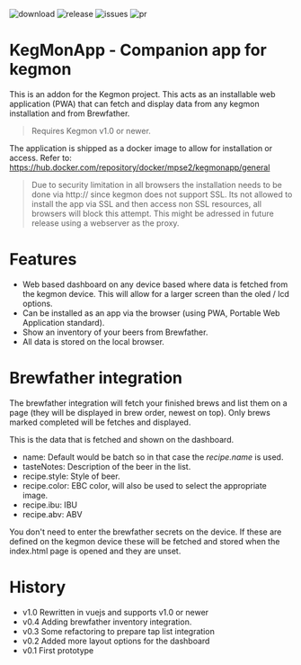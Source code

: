 ![download](https://img.shields.io/docker/pulls/mpse2/kegmonapp)
![release](https://img.shields.io/github/v/release/mp-se/kegmonapp?label=latest%20release)
![issues](https://img.shields.io/github/issues/mp-se/kegmonapp)
![pr](https://img.shields.io/github/issues-pr/mp-se/kegmonapp)

# KegMonApp - Companion app for kegmon

This is an addon for the Kegmon project. This acts as an installable web application (PWA) that can fetch and display data from any kegmon installation and from Brewfather.

> Requires Kegmon v1.0 or newer.

The application is shipped as a docker image to allow for installation or access. Refer to: https://hub.docker.com/repository/docker/mpse2/kegmonapp/general

> Due to security limitation in all browsers the installation needs to be done via http:// since kegmon does not support SSL. Its not allowed to install the app via SSL and then access non SSL resources, all browsers will block this attempt. This might be adressed in future release using a webserver as the proxy.

# Features

- Web based dashboard on any device based where data is fetched from the kegmon device. This will allow for a larger screen than the oled / lcd options.
- Can be installed as an app via the browser (using PWA, Portable Web Application standard).
- Show an inventory of your beers from Brewfather.
- All data is stored on the local browser.

# Brewfather integration

The brewfather integration will fetch your finished brews and list them on a page (they will be displayed in brew order, newest on top). Only brews marked completed will be fetches and displayed.

This is the data that is fetched and shown on the dashboard.

- name: Default would be batch so in that case the _recipe.name_ is used.
- tasteNotes: Description of the beer in the list.
- recipe.style: Style of beer.
- recipe.color: EBC color, will also be used to select the appropriate image.
- recipe.ibu: IBU
- recipe.abv: ABV

You don't need to enter the brewfather secrets on the device. If these are defined on the kegmon device these will be fetched and stored when the index.html page is opened and they are unset.

# History

- v1.0 Rewritten in vuejs and supports v1.0 or newer
- v0.4 Adding brewfather inventory integration.
- v0.3 Some refactoring to prepare tap list integration
- v0.2 Added more layout options for the dashboard
- v0.1 First prototype
